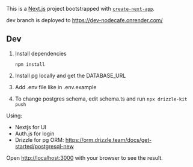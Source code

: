 This is a [Next.js](https://nextjs.org/) project bootstrapped with
[`create-next-app`](https://github.com/vercel/next.js/tree/canary/packages/create-next-app).

dev branch is deployed to https://dev-nodecafe.onrender.com/

## Dev

1. Install dependencies

   ```
   npm install
   ```

2. Install pg locally and get the DATABASE_URL

3. Add .env file like in .env.example

4. To change postgres schema, edit schema.ts and run `npx drizzle-kit push`

Using:

- Nextjs for UI
- Auth.js for login
- Drizzle for pg ORM: https://orm.drizzle.team/docs/get-started/postgresql-new

Open [http://localhost:3000](http://localhost:3000) with your browser to see the
result.
